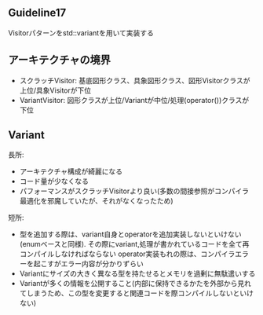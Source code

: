 ## Guideline17
Visitorパターンをstd::variantを用いて実装する

## アーキテクチャの境界
- スクラッチVisitor: 基底図形クラス、具象図形クラス、図形Visitorクラスが上位/具象Visitorが下位
- VariantVisitor: 図形クラスが上位/Variantが中位/処理(operator())クラスが下位

## Variant
長所:
- アーキテクチャ構成が綺麗になる
- コード量が少なくなる
- パフォーマンスがスクラッチVisitorより良い(多数の間接参照がコンパイラ最適化を邪魔していたが、それがなくなったため)

短所:
- 型を追加する際は、variant自身とoperatorを追加実装しないといけない(enumベースと同様).
  その際にvariant,処理が書かれているコードを全て再コンパイルしなければならない
  operator実装もれの際は、コンパイラエラーを起こすがエラー内容が分かりずらい
- Variantにサイズの大きく異なる型を持たせるとメモリを過剰に無駄遣いする
- Variantが多くの情報を公開すること(内部に保持できるかたを外部から見れてしまうため、この型を変更すると関連コードを際コンパイルしないといけない)
